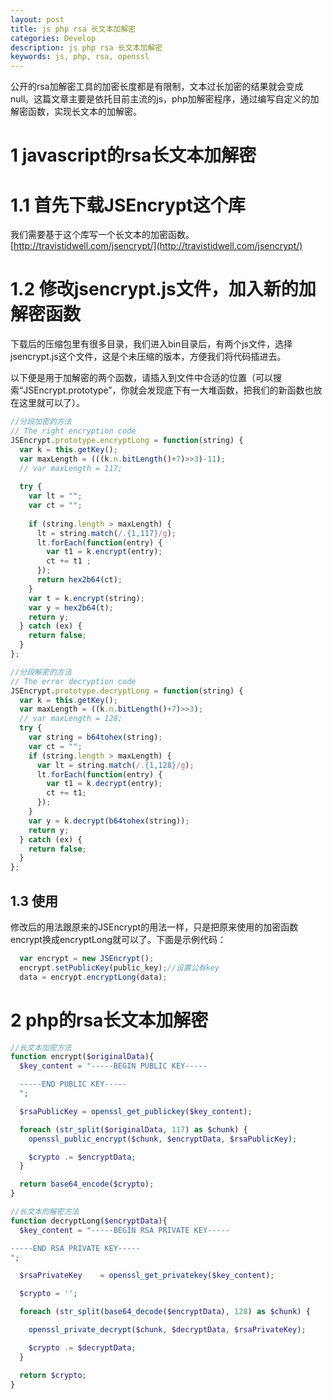 ```yaml
---
layout: post
title: js php rsa 长文本加解密
categories: Develop
description: js php rsa 长文本加解密
keywords: js, php, rsa, openssl
---
```


公开的rsa加解密工具的加密长度都是有限制，文本过长加密的结果就会变成null。这篇文章主要是依托目前主流的js，php加解密程序，通过编写自定义的加解密函数，实现长文本的加解密。  

# 1 javascript的rsa长文本加解密

# 1.1 首先下载JSEncrypt这个库
我们需要基于这个库写一个长文本的加密函数。
[http://travistidwell.com/jsencrypt/](http://travistidwell.com/jsencrypt/)  

# 1.2 修改jsencrypt.js文件，加入新的加解密函数
下载后的压缩包里有很多目录，我们进入bin目录后，有两个js文件，选择jsencrypt.js这个文件，这是个未压缩的版本，方便我们将代码插进去。  

以下便是用于加解密的两个函数，请插入到文件中合适的位置（可以搜索“JSEncrypt.prototype”，你就会发现底下有一大堆函数，把我们的新函数也放在这里就可以了）。

```js
//分段加密的方法
// The right encryption code
JSEncrypt.prototype.encryptLong = function(string) {  
  var k = this.getKey();
  var maxLength = (((k.n.bitLength()+7)>>3)-11);
  // var maxLength = 117;
 
  try {
    var lt = "";
    var ct = "";
 
    if (string.length > maxLength) {
      lt = string.match(/.{1,117}/g);
      lt.forEach(function(entry) {
        var t1 = k.encrypt(entry);
        ct += t1 ;
      });
      return hex2b64(ct);
    }
    var t = k.encrypt(string);
    var y = hex2b64(t);
    return y;
  } catch (ex) {
    return false;
  }
};

//分段解密的方法
// The error decryption code
JSEncrypt.prototype.decryptLong = function(string) {
  var k = this.getKey();
  var maxLength = ((k.n.bitLength()+7)>>3);
  // var maxLength = 128;
  try {
    var string = b64tohex(string);
    var ct = "";
    if (string.length > maxLength) {
      var lt = string.match(/.{1,128}/g);
      lt.forEach(function(entry) {
        var t1 = k.decrypt(entry);
        ct += t1;
      });
    }
    var y = k.decrypt(b64tohex(string));
    return y;
  } catch (ex) {
    return false;
  }
};
```

## 1.3 使用
修改后的用法跟原来的JSEncrypt的用法一样，只是把原来使用的加密函数encrypt换成encryptLong就可以了。下面是示例代码：
```js
  var encrypt = new JSEncrypt();
  encrypt.setPublicKey(public_key);//设置公有key
  data = encrypt.encryptLong(data);
```

# 2 php的rsa长文本加解密

```php
//长文本加密方法
function encrypt($originalData){
  $key_content = "-----BEGIN PUBLIC KEY-----

  -----END PUBLIC KEY-----
  ";  

  $rsaPublicKey = openssl_get_publickey($key_content);  

  foreach (str_split($originalData, 117) as $chunk) {
    openssl_public_encrypt($chunk, $encryptData, $rsaPublicKey);

    $crypto .= $encryptData;
  }

  return base64_encode($crypto);
}

//长文本的解密方法
function decryptLong($encryptData){
  $key_content = "-----BEGIN RSA PRIVATE KEY-----

-----END RSA PRIVATE KEY-----
";

  $rsaPrivateKey    = openssl_get_privatekey($key_content);

  $crypto = '';

  foreach (str_split(base64_decode($encryptData), 128) as $chunk) {

    openssl_private_decrypt($chunk, $decryptData, $rsaPrivateKey);

    $crypto .= $decryptData;
  }

  return $crypto;
}
```